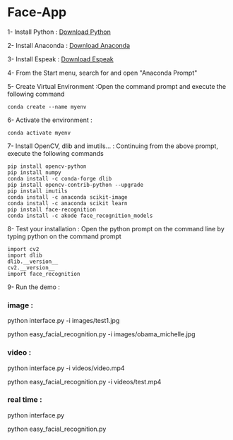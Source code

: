 # Face-App

1- Install Python : [Download Python](https://www.python.org/downloads/)

2- Install Anaconda : [Download Anaconda](https://www.anaconda.com/) 

3- Install Espeak : [Download Espeak](https://sourceforge.net/projects/espeak/) 

4- From the Start menu, search for and open "Anaconda Prompt"

5- Create Virtual Environment :Open the command prompt and execute the following command 


```
conda create --name myenv
```

6-  Activate the environment :


```
conda activate myenv
```
7- Install OpenCV, dlib and imutils... :
Continuing from the above prompt, execute the following commands



```
pip install opencv-python
pip install numpy
conda install -c conda-forge dlib
pip install opencv-contrib-python --upgrade
pip install imutils
conda install -c anaconda scikit-image
conda install -c anaconda scikit learn
pip install face-recognition
conda install -c akode face_recognition_models
```


8- Test your installation :
Open the python prompt on the command line by typing python on the command prompt



```
import cv2
import dlib
dlib.__version__
cv2.__version__
import face_recognition
```

9- Run the demo :

### image : 

python interface.py -i images/test1.jpg

python easy_facial_recognition.py -i images/obama_michelle.jpg

### video : 

python interface.py -i videos/video.mp4

python easy_facial_recognition.py -i videos/test.mp4

### real time : 

python interface.py

python easy_facial_recognition.py






